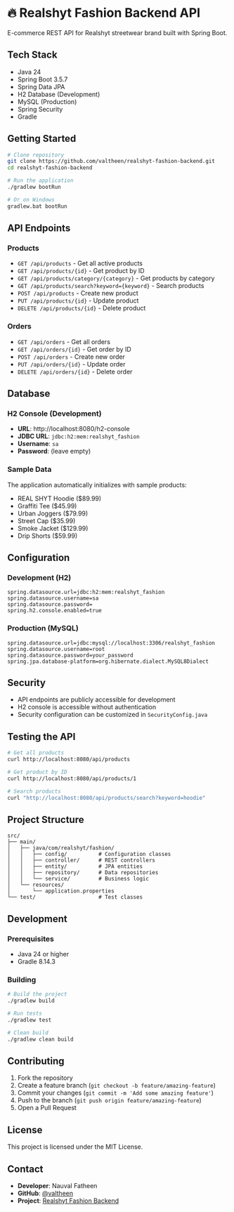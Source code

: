 # 🔥 Realshyt Fashion Backend API

E-commerce REST API for Realshyt streetwear brand built with Spring Boot.

## Tech Stack
- Java 24
- Spring Boot 3.5.7
- Spring Data JPA
- H2 Database (Development)
- MySQL (Production)
- Spring Security
- Gradle

## Getting Started

```bash
# Clone repository
git clone https://github.com/valtheen/realshyt-fashion-backend.git
cd realshyt-fashion-backend

# Run the application
./gradlew bootRun

# Or on Windows
gradlew.bat bootRun
```

## API Endpoints

### Products
- `GET /api/products` - Get all active products
- `GET /api/products/{id}` - Get product by ID
- `GET /api/products/category/{category}` - Get products by category
- `GET /api/products/search?keyword={keyword}` - Search products
- `POST /api/products` - Create new product
- `PUT /api/products/{id}` - Update product
- `DELETE /api/products/{id}` - Delete product

### Orders
- `GET /api/orders` - Get all orders
- `GET /api/orders/{id}` - Get order by ID
- `POST /api/orders` - Create new order
- `PUT /api/orders/{id}` - Update order
- `DELETE /api/orders/{id}` - Delete order

## Database

### H2 Console (Development)
- **URL**: http://localhost:8080/h2-console
- **JDBC URL**: `jdbc:h2:mem:realshyt_fashion`
- **Username**: `sa`
- **Password**: (leave empty)

### Sample Data
The application automatically initializes with sample products:
- REAL SHYT Hoodie ($89.99)
- Graffiti Tee ($45.99)
- Urban Joggers ($79.99)
- Street Cap ($35.99)
- Smoke Jacket ($129.99)
- Drip Shorts ($59.99)

## Configuration

### Development (H2)
```properties
spring.datasource.url=jdbc:h2:mem:realshyt_fashion
spring.datasource.username=sa
spring.datasource.password=
spring.h2.console.enabled=true
```

### Production (MySQL)
```properties
spring.datasource.url=jdbc:mysql://localhost:3306/realshyt_fashion
spring.datasource.username=root
spring.datasource.password=your_password
spring.jpa.database-platform=org.hibernate.dialect.MySQL8Dialect
```

## Security
- API endpoints are publicly accessible for development
- H2 console is accessible without authentication
- Security configuration can be customized in `SecurityConfig.java`

## Testing the API

```bash
# Get all products
curl http://localhost:8080/api/products

# Get product by ID
curl http://localhost:8080/api/products/1

# Search products
curl "http://localhost:8080/api/products/search?keyword=hoodie"
```

## Project Structure
```
src/
├── main/
│   ├── java/com/realshyt/fashion/
│   │   ├── config/          # Configuration classes
│   │   ├── controller/      # REST controllers
│   │   ├── entity/          # JPA entities
│   │   ├── repository/      # Data repositories
│   │   └── service/         # Business logic
│   └── resources/
│       └── application.properties
└── test/                    # Test classes
```

## Development

### Prerequisites
- Java 24 or higher
- Gradle 8.14.3

### Building
```bash
# Build the project
./gradlew build

# Run tests
./gradlew test

# Clean build
./gradlew clean build
```

## Contributing
1. Fork the repository
2. Create a feature branch (`git checkout -b feature/amazing-feature`)
3. Commit your changes (`git commit -m 'Add some amazing feature'`)
4. Push to the branch (`git push origin feature/amazing-feature`)
5. Open a Pull Request

## License
This project is licensed under the MIT License.

## Contact
- **Developer**: Nauval Fatheen
- **GitHub**: [@valtheen](https://github.com/valtheen)
- **Project**: [Realshyt Fashion Backend](https://github.com/valtheen/realshyt-fashion-backend)

